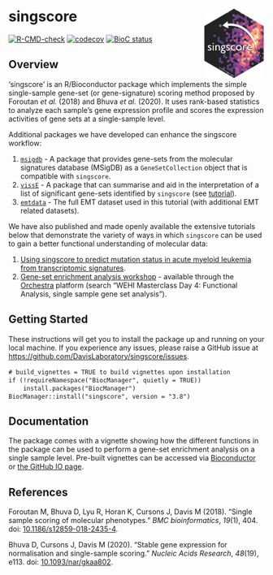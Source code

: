 
# singscore <img src="https://github.com/Bioconductor/BiocStickers/blob/devel/singscore/singscore.png" alt="logo" align="right" height="140" width="120"/>

[![R-CMD-check](https://github.com/DavisLaboratory/singscore/workflows/R-CMD-check-bioc/badge.svg)](https://github.com/DavisLaboratory/singscore/actions)
[![codecov](https://codecov.io/gh/DavisLaboratory/singscore/branch/master/graph/badge.svg?token=OWOL51QJD1)](https://codecov.io/gh/DavisLaboratory/singscore)
[![BioC status](https://bioconductor.org/shields/years-in-bioc/singscore.svg)](https://bioconductor.org/packages/singscore/)

## Overview

‘singscore’ is an R/Bioconductor package which implements the simple
single-sample gene-set (or gene-signature) scoring method proposed by
Foroutan *et al.* (2018) and Bhuva *et al.* (2020). It uses rank-based
statistics to analyze each sample’s gene expression profile and scores
the expression activities of gene sets at a single-sample level.

Additional packages we have developed can enhance the singscore
workflow:

1.  [`msigdb`](https://www.bioconductor.org/packages/release/data/experiment/html/msigdb.html) -
    A package that provides gene-sets from the molecular signatures
    database (MSigDB) as a `GeneSetCollection` object that is compatible
    with `singscore`.
2.  [`vissE`](https://www.bioconductor.org/packages/release/bioc/html/vissE.html) -
    A package that can summarise and aid in the interpretation of a list
    of significant gene-sets identified by `singscore` (see
    [tutorial](https://davislaboratory.github.io/GenesetAnalysisWorkflow/)).
3.  [`emtdata`](https://www.bioconductor.org/packages/release/data/experiment/html/emtdata.html) -
    The full EMT dataset used in this tutorial (with additional EMT
    related datasets).

We have also published and made openly available the extensive tutorials
below that demonstrate the variety of ways in which `singscore` can be
used to gain a better functional understanding of molecular data:

1.  [Using singscore to predict mutation status in acute myeloid
    leukemia from transcriptomic
    signatures](https://f1000research.com/articles/8-776).
2.  [Gene-set enrichment analysis
    workshop](https://davislaboratory.github.io/GenesetAnalysisWorkflow/) -
    available through the
    [Orchestra](http://app.orchestra.cancerdatasci.org/) platform
    (search “WEHI Masterclass Day 4: Functional Analysis, single sample
    gene set analysis”).

## Getting Started

These instructions will get you to install the package up and running on
your local machine. If you experience any issues, please raise a GitHub
issue at <https://github.com/DavisLaboratory/singscore/issues>.

    # build_vignettes = TRUE to build vignettes upon installation
    if (!requireNamespace("BiocManager", quietly = TRUE))
        install.packages("BiocManager")
    BiocManager::install("singscore", version = "3.8")

## Documentation

The package comes with a vignette showing how the different functions in
the package can be used to perform a gene-set enrichment analysis on a
single sample level. Pre-built vignettes can be accessed via
[Bioconductor](https://bioconductor.org/packages/release/bioc/vignettes/singscore/inst/doc/singscore.html)
or [the GitHub IO
page](https://davislaboratory.github.io/singscore/articles/singscore.html).

## References

Foroutan M, Bhuva D, Lyu R, Horan K, Cursons J, Davis M (2018). “Single
sample scoring of molecular phenotypes.” *BMC bioinformatics*, *19*(1),
404. doi:
[10.1186/s12859-018-2435-4](https://doi.org/10.1186/s12859-018-2435-4).

Bhuva D, Cursons J, Davis M (2020). “Stable gene expression for
normalisation and single-sample scoring.” *Nucleic Acids Research*,
*48*(19), e113. doi:
[10.1093/nar/gkaa802](https://doi.org/10.1093/nar/gkaa802).
